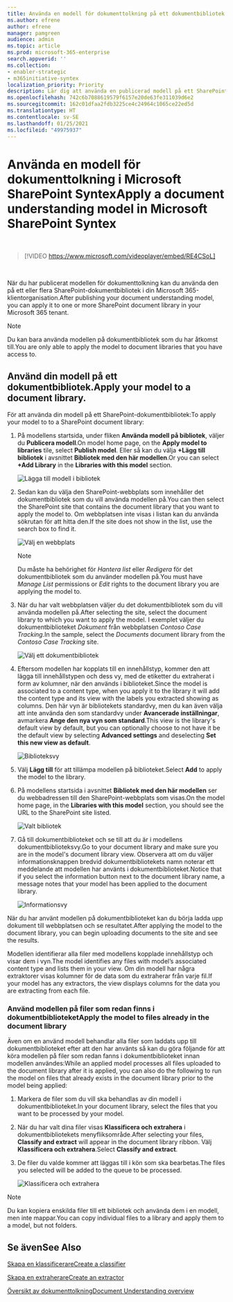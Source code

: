 ```yaml
---
title: Använda en modell för dokumenttolkning på ett dokumentbibliotek
ms.author: efrene
author: efrene
manager: pamgreen
audience: admin
ms.topic: article
ms.prod: microsoft-365-enterprise
search.appverid: ''
ms.collection:
- enabler-strategic
- m365initiative-syntex
localization_priority: Priority
description: Lär dig att använda en publicerad modell på ett SharePoint-dokumentbibliotek
ms.openlocfilehash: 742c6b7088619579f6157e20de63fe311039d6e2
ms.sourcegitcommit: 162c01dfaa2fdb3225ce4c24964c1065ce22ed5d
ms.translationtype: HT
ms.contentlocale: sv-SE
ms.lasthandoff: 01/25/2021
ms.locfileid: "49975937"
---
```

# <a name="apply-a-document-understanding-model-in-microsoft-sharepoint-syntex"></a><span data-ttu-id="69816-103">Använda en modell för dokumenttolkning i Microsoft SharePoint Syntex</span><span class="sxs-lookup"><span data-stu-id="69816-103">Apply a document understanding model in Microsoft SharePoint Syntex</span></span>

</br>

> [!VIDEO https://www.microsoft.com/videoplayer/embed/RE4CSoL]

</br>

<span data-ttu-id="69816-104">När du har publicerat modellen för dokumenttolkning kan du använda den på ett eller flera SharePoint-dokumentbibliotek i din Microsoft 365-klientorganisation.</span><span class="sxs-lookup"><span data-stu-id="69816-104">After publishing your document understanding model, you can apply it to one or more SharePoint document library in your Microsoft 365 tenant.</span></span>

> [!NOTE]
> <span data-ttu-id="69816-105">Du kan bara använda modellen på dokumentbibliotek som du har åtkomst till.</span><span class="sxs-lookup"><span data-stu-id="69816-105">You are only able to apply the model to document libraries that you have access to.</span></span>


## <a name="apply-your-model-to-a-document-library"></a><span data-ttu-id="69816-106">Använd din modell på ett dokumentbibliotek.</span><span class="sxs-lookup"><span data-stu-id="69816-106">Apply your model to a document library.</span></span>

<span data-ttu-id="69816-107">För att använda din modell på ett SharePoint-dokumentbibliotek:</span><span class="sxs-lookup"><span data-stu-id="69816-107">To apply your model to to a SharePoint document library:</span></span>

1. <span data-ttu-id="69816-108">På modellens startsida, under fliken **Använda modell på bibliotek**, väljer du **Publicera modell**.</span><span class="sxs-lookup"><span data-stu-id="69816-108">On model home page, on the **Apply model to libraries** tile, select **Publish model**.</span></span> <span data-ttu-id="69816-109">Eller så kan du välja  **+Lägg till bibliotek** i avsnittet **Bibliotek med den här modellen**.</span><span class="sxs-lookup"><span data-stu-id="69816-109">Or you can select  **+Add Library** in the **Libraries with this model** section.</span></span> </br>

    ![Lägga till modell i bibliotek](../media/content-understanding/apply-to-library.png)</br>

2. <span data-ttu-id="69816-111">Sedan kan du välja den SharePoint-webbplats som innehåller det dokumentbibliotek som du vill använda modellen på.</span><span class="sxs-lookup"><span data-stu-id="69816-111">You can then select the SharePoint site that contains the document library that you want to apply the model to.</span></span> <span data-ttu-id="69816-112">Om webbplatsen inte visas i listan kan du använda sökrutan för att hitta den.</span><span class="sxs-lookup"><span data-stu-id="69816-112">If the site does not show in the list, use the search box to find it.</span></span></br>

    ![Välj en webbplats](../media/content-understanding/site-search.png)</br>

    > [!NOTE]
    > <span data-ttu-id="69816-114">Du måste ha behörighet för *Hantera list* eller *Redigera* för det dokumentbibliotek som du använder modellen på.</span><span class="sxs-lookup"><span data-stu-id="69816-114">You must have *Manage List* permissions or *Edit* rights to the document library you are applying the model to.</span></span></br>

3. <span data-ttu-id="69816-115">När du har valt webbplatsen väljer du det dokumentbibliotek som du vill använda modellen på.</span><span class="sxs-lookup"><span data-stu-id="69816-115">After selecting the site, select the document library to which you want to apply the model.</span></span> <span data-ttu-id="69816-116">I exemplet väljer du dokumentbiblioteket *Dokument* från webbplatsen *Contoso Case Tracking*.</span><span class="sxs-lookup"><span data-stu-id="69816-116">In the sample, select the *Documents* document library from the *Contoso Case Tracking* site.</span></span></br>

    ![Välj ett dokumentbibliotek](../media/content-understanding/select-doc-library.png)</br>

4. <span data-ttu-id="69816-118">Eftersom modellen har kopplats till en innehållstyp, kommer den att lägga till innehållstypen och dess vy, med de etiketter du extraherat i form av kolumner, när den används i biblioteket.</span><span class="sxs-lookup"><span data-stu-id="69816-118">Since the model is associated to a content type, when you apply it to the library it will add the content type and its view with the labels you extracted showing as columns.</span></span> <span data-ttu-id="69816-119">Den här vyn är bibliotekets standardvy, men du kan även välja att inte använda den som standardvy under **Avancerade inställningar**, avmarkera **Ange den nya vyn som standard**.</span><span class="sxs-lookup"><span data-stu-id="69816-119">This view is the library's default view by default, but you can optionally choose to not have it be the default view by selecting **Advanced settings** and deselecting **Set this new view as default**.</span></span></br>

    ![Biblioteksvy](../media/content-understanding/library-view.png)</br>

5. <span data-ttu-id="69816-121">Välj **Lägg till** för att tillämpa modellen på biblioteket.</span><span class="sxs-lookup"><span data-stu-id="69816-121">Select **Add** to apply the model to the library.</span></span> 
6. <span data-ttu-id="69816-122">På modellens startsida i avsnittet **Bibliotek med den här modellen** ser du webbadressen till den SharePoint-webbplats som visas.</span><span class="sxs-lookup"><span data-stu-id="69816-122">On the model home page, in the **Libraries with this model** section, you should see the URL to the SharePoint site listed.</span></span></br>

    ![Valt bibliotek](../media/content-understanding/selected-library.png)</br>

7. <span data-ttu-id="69816-124">Gå till dokumentbiblioteket och se till att du är i modellens dokumentbiblioteksvy.</span><span class="sxs-lookup"><span data-stu-id="69816-124">Go to your document library and make sure you are in the model's document library view.</span></span> <span data-ttu-id="69816-125">Observera att om du väljer informationsknappen bredvid dokumentbibliotekets namn noterar ett meddelande att modellen har använts i dokumentbiblioteket.</span><span class="sxs-lookup"><span data-stu-id="69816-125">Notice that if you select the information button next to the document library name, a message notes that your model has been applied to the document library.</span></span>

    ![Informationsvy](../media/content-understanding/info-du.png)</br> 


<span data-ttu-id="69816-127">När du har använt modellen på dokumentbiblioteket kan du börja ladda upp dokument till webbplatsen och se resultatet.</span><span class="sxs-lookup"><span data-stu-id="69816-127">After applying the model to the document library, you can begin uploading documents to the site and see the results.</span></span>

<span data-ttu-id="69816-128">Modellen identifierar alla filer med modellens kopplade innehållstyp och visar dem i vyn.</span><span class="sxs-lookup"><span data-stu-id="69816-128">The model identifies any files with model’s associated content type and lists them in your view.</span></span> <span data-ttu-id="69816-129">Om din modell har några extraktorer visas kolumner för de data som du extraherar från varje fil.</span><span class="sxs-lookup"><span data-stu-id="69816-129">If your model has any extractors, the view displays columns for the data you are extracting from each file.</span></span>

### <a name="apply-the-model-to-files-already-in-the-document-library"></a><span data-ttu-id="69816-130">Använd modellen på filer som redan finns i dokumentbiblioteket</span><span class="sxs-lookup"><span data-stu-id="69816-130">Apply the model to files already in the document library</span></span>

<span data-ttu-id="69816-131">Även om en använd modell behandlar alla filer som laddats upp till dokumentbiblioteket efter att den har använts så kan du göra följande för att köra modellen på filer som redan fanns i dokumentbiblioteket innan modellen användes:</span><span class="sxs-lookup"><span data-stu-id="69816-131">While an applied model processes all files uploaded to the document library after it is applied, you can also do the following to run the model on files that already exists in the document library prior to the model being applied:</span></span>

1. <span data-ttu-id="69816-132">Markera de filer som du vill ska behandlas av din modell i dokumentbiblioteket.</span><span class="sxs-lookup"><span data-stu-id="69816-132">In your document library, select the files that you want to be processed by your model.</span></span>
2. <span data-ttu-id="69816-133">När du har valt dina filer visas **Klassificera och extrahera** i dokumentbibliotekets menyfliksområde.</span><span class="sxs-lookup"><span data-stu-id="69816-133">After selecting your files, **Classify and extract** will appear in the document library ribbon.</span></span> <span data-ttu-id="69816-134">Välj **Klassificera och extrahera**.</span><span class="sxs-lookup"><span data-stu-id="69816-134">Select **Classify and extract**.</span></span>
3. <span data-ttu-id="69816-135">De filer du valde kommer att läggas till i kön som ska bearbetas.</span><span class="sxs-lookup"><span data-stu-id="69816-135">The files you selected will be added to the queue to be processed.</span></span>

      ![Klassificera och extrahera](../media/content-understanding/extract-classify.png)</br> 

> [!NOTE]
> <span data-ttu-id="69816-137">Du kan kopiera enskilda filer till ett bibliotek och använda dem i en modell, men inte mappar.</span><span class="sxs-lookup"><span data-stu-id="69816-137">You can copy individual files to a library and apply them to a model, but not folders.</span></span>

## <a name="see-also"></a><span data-ttu-id="69816-138">Se även</span><span class="sxs-lookup"><span data-stu-id="69816-138">See Also</span></span>
[<span data-ttu-id="69816-139">Skapa en klassificerare</span><span class="sxs-lookup"><span data-stu-id="69816-139">Create a classifier</span></span>](create-a-classifier.md)

[<span data-ttu-id="69816-140">Skapa en extraherare</span><span class="sxs-lookup"><span data-stu-id="69816-140">Create an extractor</span></span>](create-an-extractor.md)

[<span data-ttu-id="69816-141">Översikt av dokumenttolkning</span><span class="sxs-lookup"><span data-stu-id="69816-141">Document Understanding overview</span></span>](document-understanding-overview.md)


